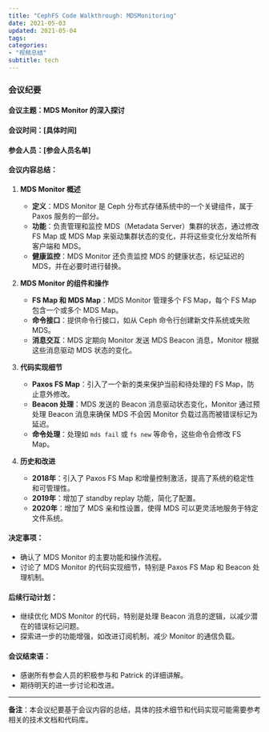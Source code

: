 ```yaml
---
title: "CephFS Code Walkthrough: MDSMonitoring"
date: 2021-05-03
updated: 2021-05-04
tags:
categories:
- "视频总结"
subtitle: tech
---
```



### 会议纪要

#### 会议主题：MDS Monitor 的深入探讨

#### 会议时间：[具体时间]

#### 参会人员：[参会人员名单]

#### 会议内容总结：

1. **MDS Monitor 概述**
   - **定义**：MDS Monitor 是 Ceph 分布式存储系统中的一个关键组件，属于 Paxos 服务的一部分。
   - **功能**：负责管理和监控 MDS（Metadata Server）集群的状态，通过修改 FS Map 或 MDS Map 来驱动集群状态的变化，并将这些变化分发给所有客户端和 MDS。
   - **健康监控**：MDS Monitor 还负责监控 MDS 的健康状态，标记延迟的 MDS，并在必要时进行替换。

2. **MDS Monitor 的组件和操作**
   - **FS Map 和 MDS Map**：MDS Monitor 管理多个 FS Map，每个 FS Map 包含一个或多个 MDS Map。
   - **命令接口**：提供命令行接口，如从 Ceph 命令行创建新文件系统或失败 MDS。
   - **消息交互**：MDS 定期向 Monitor 发送 MDS Beacon 消息，Monitor 根据这些消息驱动 MDS 状态的变化。

3. **代码实现细节**
   - **Paxos FS Map**：引入了一个新的类来保护当前和待处理的 FS Map，防止意外修改。
   - **Beacon 处理**：MDS 发送的 Beacon 消息驱动状态变化，Monitor 通过预处理 Beacon 消息来确保 MDS 不会因 Monitor 负载过高而被错误标记为延迟。
   - **命令处理**：处理如 `mds fail` 或 `fs new` 等命令，这些命令会修改 FS Map。

4. **历史和改进**
   - **2018年**：引入了 Paxos FS Map 和增量控制激活，提高了系统的稳定性和可管理性。
   - **2019年**：增加了 standby replay 功能，简化了配置。
   - **2020年**：增加了 MDS 亲和性设置，使得 MDS 可以更灵活地服务于特定文件系统。

#### 决定事项：
- 确认了 MDS Monitor 的主要功能和操作流程。
- 讨论了 MDS Monitor 的代码实现细节，特别是 Paxos FS Map 和 Beacon 处理机制。

#### 后续行动计划：
- 继续优化 MDS Monitor 的代码，特别是处理 Beacon 消息的逻辑，以减少潜在的错误标记问题。
- 探索进一步的功能增强，如改进订阅机制，减少 Monitor 的通信负载。

#### 会议结束语：
- 感谢所有参会人员的积极参与和 Patrick 的详细讲解。
- 期待明天的进一步讨论和改进。

---

**备注**：本会议纪要基于会议内容的总结，具体的技术细节和代码实现可能需要参考相关的技术文档和代码库。